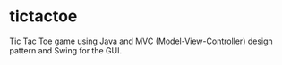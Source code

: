 # tictactoe
Tic Tac Toe game using Java and MVC (Model-View-Controller) design pattern and Swing for the GUI.
